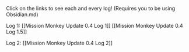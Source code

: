 
Click on the links to see each and every log! (Requires you to be using Obsidian.md)

Log 1:
[[Mission Monkey Update 0.4 Log 1]]
[[Mission Monkey Update 0.4 Log 1.5]]

Log 2:
[[Mission Monkey Update 0.4 Log 2]]